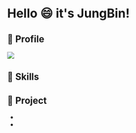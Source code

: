 # Hello :smile:    it's JungBin!

</div>

## :fox_face: Profile

</div>

 [<img src="https://img.shields.io/badge/Gmail-EA4335?style=for-the-badge&logo=Gmail&logoColor=white"/>](mailto:ohjb93@gmail.com) 

</div>

## :fox_face: Skills

</div>

## :fox_face: Project

* 
* 


